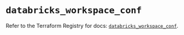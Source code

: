 # `databricks_workspace_conf`

Refer to the Terraform Registry for docs: [`databricks_workspace_conf`](https://registry.terraform.io/providers/databricks/databricks/1.48.3/docs/resources/workspace_conf).
